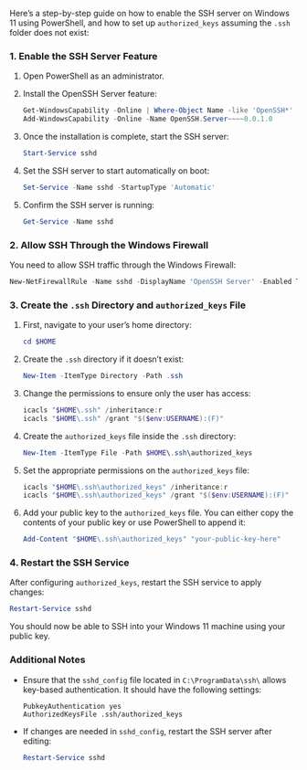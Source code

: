 Here’s a step-by-step guide on how to enable the SSH server on Windows 11 using PowerShell, and how to set up `authorized_keys` assuming the `.ssh` folder does not exist:

### 1. **Enable the SSH Server Feature**

1. Open PowerShell as an administrator.
2. Install the OpenSSH Server feature:

   ```powershell
   Get-WindowsCapability -Online | Where-Object Name -like 'OpenSSH*' # check if installed
   Add-WindowsCapability -Online -Name OpenSSH.Server~~~~0.0.1.0
   ```

3. Once the installation is complete, start the SSH server:

   ```powershell
   Start-Service sshd
   ```

4. Set the SSH server to start automatically on boot:

   ```powershell
   Set-Service -Name sshd -StartupType 'Automatic'
   ```

5. Confirm the SSH server is running:

   ```powershell
   Get-Service -Name sshd
   ```

### 2. **Allow SSH Through the Windows Firewall**

You need to allow SSH traffic through the Windows Firewall:

```powershell
New-NetFirewallRule -Name sshd -DisplayName 'OpenSSH Server' -Enabled True -Direction Inbound -Protocol TCP -Action Allow -LocalPort 22
```

### 3. **Create the `.ssh` Directory and `authorized_keys` File**

1. First, navigate to your user’s home directory:

   ```powershell
   cd $HOME
   ```

2. Create the `.ssh` directory if it doesn’t exist:

   ```powershell
   New-Item -ItemType Directory -Path .ssh
   ```

3. Change the permissions to ensure only the user has access:

   ```powershell
   icacls "$HOME\.ssh" /inheritance:r
   icacls "$HOME\.ssh" /grant "$($env:USERNAME):(F)"
   ```

4. Create the `authorized_keys` file inside the `.ssh` directory:

   ```powershell
   New-Item -ItemType File -Path $HOME\.ssh\authorized_keys
   ```

5. Set the appropriate permissions on the `authorized_keys` file:

   ```powershell
   icacls "$HOME\.ssh\authorized_keys" /inheritance:r
   icacls "$HOME\.ssh\authorized_keys" /grant "$($env:USERNAME):(F)"
   ```

6. Add your public key to the `authorized_keys` file. You can either copy the contents of your public key or use PowerShell to append it:

   ```powershell
   Add-Content "$HOME\.ssh\authorized_keys" "your-public-key-here"
   ```

### 4. **Restart the SSH Service**

After configuring `authorized_keys`, restart the SSH service to apply changes:

```powershell
Restart-Service sshd
```

You should now be able to SSH into your Windows 11 machine using your public key.

### Additional Notes
- Ensure that the `sshd_config` file located in `C:\ProgramData\ssh\` allows key-based authentication. It should have the following settings:

  ```
  PubkeyAuthentication yes
  AuthorizedKeysFile .ssh/authorized_keys
  ```

- If changes are needed in `sshd_config`, restart the SSH server after editing:

  ```powershell
  Restart-Service sshd
  ```